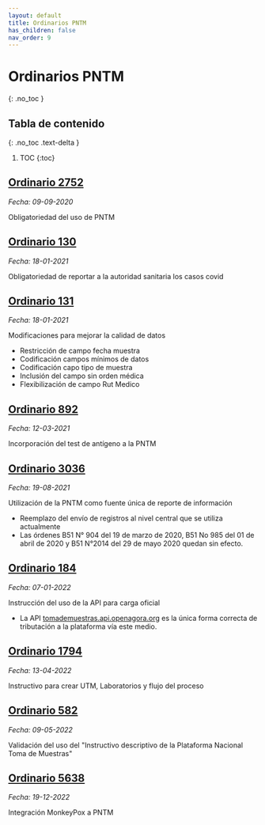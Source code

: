```yaml
---
layout: default
title: Ordinarios PNTM
has_children: false
nav_order: 9
---
```


# Ordinarios PNTM
{: .no_toc }

## Tabla de contenido
{: .no_toc .text-delta }
1. TOC
{:toc}

## [Ordinario 2752](https://github.com/minsal-pntm/pntmdocs/blob/main/doc/ord/20200909%20ORD%202752%2009-09-2020%20Obligatoriedad%20registro%20en%20Plataforma%20Nacional%20de%20Toma%20de%20Muestras%20(1).pdf)
_Fecha: 09-09-2020_

Obligatoriedad del uso de PNTM

## [Ordinario 130](https://github.com/minsal-pntm/pntmdocs/blob/main/doc/ord/20210118%20ORD%20130%2018-01-2021_Complementa%20ORD.%20toma%20examenes%20obligacion%20de%20nuevos%20campos%20(1).pdf)
_Fecha: 18-01-2021_

Obligatoriedad de reportar a la autoridad sanitaria los casos covid

## [Ordinario 131](https://github.com/minsal-pntm/pntmdocs/blob/main/doc/ord/20210118%20ORD%20131%2018-01-2021%20DesarrollosPNTM_18.01.2021%20(1).pdf)
_Fecha: 18-01-2021_

Modificaciones para mejorar la calidad de datos
- Restricción de campo fecha muestra
- Codificación campos mínimos de datos
- Codificación capo tipo de muestra
- Inclusión del campo sin orden médica
- Flexibilización de campo Rut Medico


## [Ordinario 892](/doc/ord/20210312%20-%20C.-%20ORD%20892%2012MAR2021%20Instructivo%20de%20obligacion%20e%20test%20antigeno%20en%20toma%20de%20muestra%20(1).pdf)
_Fecha: 12-03-2021_

Incorporación del test de antígeno a la PNTM


## [Ordinario 3036](/doc/ord/20210818%20-%20ORD%203036%2019-08-2021_PNTM_oficial%20(1).pdf)
_Fecha: 19-08-2021_

Utilización de la PNTM como fuente única de reporte de información
- Reemplazo del envío de registros al nivel central que se utiliza actualmente
- Las órdenes B51 N° 904 del 19 de marzo de 2020, B51 No 985 del 01 de abril de 2020 y B51 N°2014 del 29 de mayo 2020 quedan sin efecto.

## [Ordinario 184](/doc/ord/20220107%20ORD%20184%2007-01-2022_API_PRED%20(1).pdf) 
_Fecha: 07-01-2022_

Instrucción del uso de la API para carga oficial
- La API [tomademuestras.api.openagora.org](http://tomademuestras.api.openagora.org) es la única forma correcta de tributación a la plataforma vía este medio.


## [Ordinario 1794](/doc/ord/20220414%20-%20ORD%201794%2014-04-2022_creacion_utm_laboratorio_pntm%20(1).pdf) 
_Fecha: 13-04-2022_

Instructivo para crear UTM, Laboratorios y flujo del proceso


## [Ordinario 582](/doc/ord/20220509%20-%20RESOLUCION%20EXENTA%20582_22_SP%20INSTRUCTIVO%20TOMA%20MUESTRAS.pdf)

_Fecha: 09-05-2022_

Validación del uso del "Instructivo descriptivo de la Plataforma Nacional Toma de Muestras"

## [Ordinario 5638](/doc/ord/20221206%20-%20ORD.5638-INFORMA%20E%20INSTRUYE%20SOBRE%20OBLIGATORIEDAD%20DE%20REGISTRO%20DE%20RESULTADOS%20DE%20LABORATORIO%20PARA%20VIRUELA%20DEL%20MONO%20EN%20PLATAFORMA%20NACOINAL%20DE%20TOMA%20DE%20MUESTRAS%20(003).pdf)
_Fecha: 19-12-2022_

Integración MonkeyPox a PNTM
